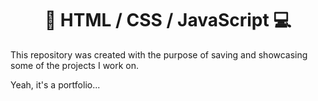 <h1 align="center">🚀 HTML / CSS / JavaScript 💻</h1>

<p>This repository was created with the purpose of saving and showcasing some of the projects I work on.</p>

<p>Yeah, it's a portfolio...</p>